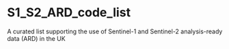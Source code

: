 # S1_S2_ARD_code_list
A curated list supporting the use of Sentinel-1 and Sentinel-2 analysis-ready data (ARD) in the UK 
